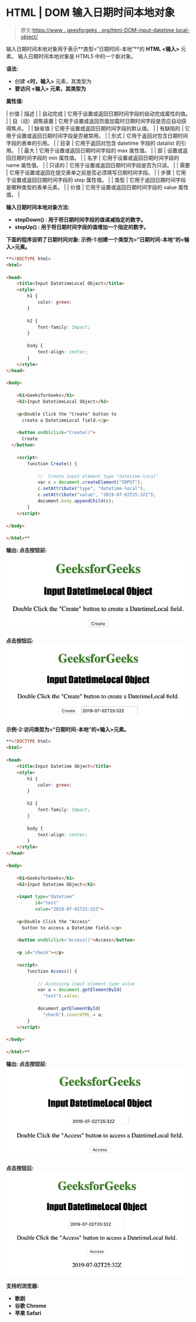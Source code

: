 # HTML | DOM 输入日期时间本地对象

> 原文:[https://www . geesforgeks . org/html-DOM-input-datetime local-object/](https://www.geeksforgeeks.org/html-dom-input-datetimelocal-object/)

输入日期时间本地对象用于表示**类型=“日期时间-本地”**的 **HTML <输入>** 元素。
输入日期时间本地对象是 HTML5 中的一个新对象。

**语法:**

*   创建 **<时，输入>** 元素，其类型为
*   **要访问 **<输入>** 元素，其类型为**

******属性值:******

| 价值 | 描述 |
| 自动完成 | 它用于设置或返回日期时间字段的自动完成属性的值。 |
| 自（动）调焦装置 | 它用于设置或返回页面加载时日期时间字段是否应自动获得焦点。 |
| 缺省值 | 它用于设置或返回日期时间字段的默认值。 |
| 有缺陷的 | 它用于设置或返回日期时间字段是否被禁用。 |
| 形式 | 它用于返回对包含日期时间字段的表单的引用。 |
| 目录 | 它用于返回对包含 datetime 字段的 datalist 的引用。 |
| 最大 | 它用于设置或返回日期时间字段的 max 属性值。 |
| 部 | 设置或返回日期时间字段的 min 属性值。 |
| 名字 | 它用于设置或返回日期时间字段的 name 属性值。 |
| 只读的 | 它用于设置或返回日期时间字段是否为只读。 |
| 需要 | 它用于设置或返回在提交表单之前是否必须填写日期时间字段。 |
| 步骤 | 它用于设置或返回日期时间字段的 step 属性值。 |
| 类型 | 它用于返回日期时间字段是哪种类型的表单元素。 |
| 价值 | 它用于设置或返回日期时间字段的 value 属性值。 |

******输入日期时间本地对象方法:******

*   ******stepDown() :** 用于将日期时间字段的值递减指定的数字。****
*   ******stepUp() :** 用于将日期时间字段的值增加一个指定的数字。****

****下面的程序说明了日期时间对象:
**示例-1:创建一个类型为=“日期时间-本地”的<输入>元素。******

```html
**<!DOCTYPE html>
<html>

<head>
    <title>Input DatetimeLocal Object</title>
    <style>
        h1 {
            color: green;
        }

        h2 {
            font-family: Impact;
        }

        body {
            text-align: center;
        }
    </style>
</head>

<body>

    <h1>GeeksforGeeks</h1>
    <h2>Input DatetimeLocal Object</h2>

    <p>Double Click the "Create" button to 
      create a DatetimeLocal field.</p>

    <button ondblclick="Create()">
      Create
  </button>

    <script>
        function Create() {

            //  Create input element type "datetime-local"
            var c = document.createElement("INPUT");
            c.setAttribute("type", "datetime-local");
            c.setAttribute("value", "2019-07-02T25:32Z");
            document.body.appendChild(c);
        }
    </script>

</body>

</html>**
```

******输出:**
**点击按钮前:**
![](img/28db66f8fb0f9ed0a4f260dfdc1e9095.png)****

******点击按钮后:**
![](img/2ee5b4699e6db31f4b4301ffbdbefb42.png)****

******示例-2:访问类型为=“日期时间-本地”的<输入>元素。******

```html
**<!DOCTYPE html>
<html>

<head>
    <title>Input Datetime Object</title>
    <style>
        h1 {
            color: green;
        }

        h2 {
            font-family: Impact;
        }

        body {
            text-align: center;
        }
    </style>
</head>

<body>

    <h1>GeeksforGeeks</h1>
    <h2>Input Datetime Object</h2>

    <input type="datetime"
           id="test" 
           value="2019-07-02T25:32Z">

    <p>Double Click the "Access" 
      button to access a Datetime field.</p>

    <button ondblclick="Access()">Access</button>

    <p id="check"></p>

    <script>
        function Access() {

            // Accessing input element type value
            var a = document.getElementById(
              "test").value;

            document.getElementById(
              "check").innerHTML = a;
        }
    </script>

</body>

</html>**
```

******输出:**
**点击按钮前:**
![](img/01d222327799d2a9a78052153ea15d10.png)****

******点击按钮后:**
![](img/f5e573dd64cf785ede8b9104d466b73e.png)****

******支持的浏览器:******

*   ****歌剧****
*   ****谷歌 Chrome****
*   ****苹果 Safari****